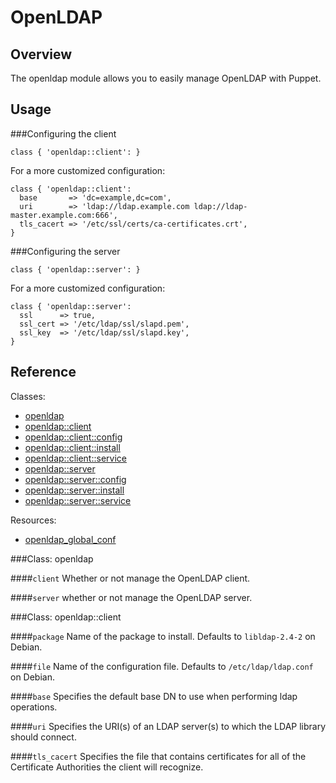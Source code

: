OpenLDAP
========

Overview
--------

The openldap module allows you to easily manage OpenLDAP with Puppet.

Usage
-----

###Configuring the client

```puppet
class { 'openldap::client': }
```

For a more customized configuration:

```puppet
class { 'openldap::client':
  base       => 'dc=example,dc=com',
  uri        => 'ldap://ldap.example.com ldap://ldap-master.example.com:666',
  tls_cacert => '/etc/ssl/certs/ca-certificates.crt',
}
```

###Configuring the server

```puppet
class { 'openldap::server': }
```

For a more customized configuration:

```puppet
class { 'openldap::server':
  ssl      => true,
  ssl_cert => '/etc/ldap/ssl/slapd.pem',
  ssl_key  => '/etc/ldap/ssl/slapd.key',
}
```

Reference
---------

Classes:

* [openldap](#class-openldap)
* [openldap::client](#class-openldapclient)
* [openldap::client::config](#class-openldapclientconfig)
* [openldap::client::install](#class-openldapclientinstall)
* [openldap::client::service](#class-openldapclientservice)
* [openldap::server](#class-openldapserver)
* [openldap::server::config](#class-openldapserverconfig)
* [openldap::server::install](#class-openldapserver::install)
* [openldap::server::service](#class-openldapserver::service)

Resources:

* [openldap_global_conf](#resource-openldapglobalconf)

###Class: openldap

####`client`
Whether or not manage the OpenLDAP client.

####`server`
whether or not manage the OpenLDAP server.

###Class: openldap::client

####`package`
Name of the package to install. Defaults to `libldap-2.4-2` on Debian.

####`file`
Name of the configuration file. Defaults to `/etc/ldap/ldap.conf` on Debian.

####`base`
Specifies the default base DN to use when performing ldap operations.


####`uri`
Specifies the URI(s) of an LDAP server(s) to which the LDAP library should connect.

####`tls_cacert`
Specifies the file that contains certificates for all of the Certificate
Authorities the client will recognize.
